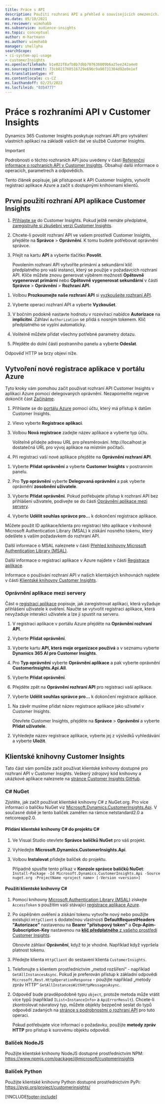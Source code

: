 ```yaml
---
title: Práce s API
description: Použití rozhraní API a přehled o souvisejících omezeních.
ms.date: 05/10/2021
ms.reviewer: wimohabb
ms.subservice: audience-insights
ms.topic: conceptual
author: m-hartmann
ms.author: wimohabb
manager: shellyha
searchScope:
- ci-system-api-usage
- customerInsights
ms.openlocfilehash: b1e022f8afb8b7dbb707636009b6a25ee242a4e0
ms.sourcegitcommit: 73cb021760516729e696c9a90731304d92e0e1ef
ms.translationtype: HT
ms.contentlocale: cs-CZ
ms.lasthandoff: 02/25/2022
ms.locfileid: "8354777"
---
```

# <a name="work-with-customer-insights-apis"></a>Práce s rozhraními API v Customer Insights

Dynamics 365 Customer Insights poskytuje rozhraní API pro vytváření vlastních aplikací na základě vašich dat ve službě Customer Insights.

> [!IMPORTANT]
> Podrobnosti o těchto rozhraních API jsou uvedeny v části [Referenční informace o rozhraních API v Customer Insights](https://developer.ci.ai.dynamics.com/api-details#api=CustomerInsights). Obsahují další informace o operacích, parametrech a odpovědích.

Tento článek popisuje, jak přistupovat k API Customer Insights, vytvořit registraci aplikace Azure a začít s dostupnými knihovnami klientů.

## <a name="get-started-trying-the-customer-insights-apis"></a>První použití rozhraní API aplikace Customer Insights

1. [Přihlaste se](https://home.ci.ai.dynamics.com) do Customer Insights. Pokud ještě nemáte předplatné, [zaregistrujte si zkušební verzi Customer Insights](https://aka.ms/tryci).

1. Chcete-li povolit rozhraní API ve vašem prostředí Customer Insights, přejděte na **Správce** > **Oprávnění**. K tomu budete potřebovat oprávnění správce.

1. Přejít na kartu **API** a vyberte tlačítko **Povolit**.    
 
   Povolením rozhraní API vytvoříte primární a sekundární klíč předplatného pro vaši instanci, který se použije v požadavcích rozhraní API. Klíče můžete znovu generovat výběrem možnosti **Opětovně vygenerovat primární** nebo **Opětovně vygenerovat sekundární** v části **Správce** > **Oprávnění** > **Rozhraní API**.

<!--  :::image type="content" source="media/enable-apis.gif" alt-text="Enable Customer Insights APIs."::: -->

1. Volbou **Prozkoumejte naše rozhraní API** si [vyzkoušejte rozhraní API](https://developer.ci.ai.dynamics.com/api-details#api=CustomerInsights&operation=Get-all-instances).

1. Vyberte operaci rozhraní API a vyberte **Vyzkoušet**.

1. V bočním podokně nastavte hodnotu v rozevírací nabídce **Autorizace** na **implicitní**. Záhlaví `Authorization` se přidá s nosným tokenem. Klíč předplatného se vyplní automaticky.
  
1. Volitelně můžete přidat všechny potřebné parametry dotazu.

1. Přejděte do dolní části postranního panelu a vyberte **Odeslat**.

Odpověď HTTP se brzy objeví níže.

<!--   :::image type="content" source="media/try-apis.gif" alt-text="How to test the APIs."::: -->

## <a name="create-a-new-app-registration-in-the-azure-portal"></a>Vytvoření nové registrace aplikace v portálu Azure

Tyto kroky vám pomohou začít používat rozhraní API Customer Insights v aplikaci Azure pomocí delegovaných oprávnění. Nezapomeňte nejprve dokončit část [Začínáme](#get-started-trying-the-customer-insights-apis).

1. Přihlaste se do [portálu Azure](https://portal.azure.com) pomocí účtu, který má přístup k datům Customer Insights.

1. Vlevo vyberte **Registrace aplikací**.

1. Volbou **Nová registrace** zadejte název aplikace a vyberte typ účtu.
 
   Volitelně přidejte adresu URL pro přesměrování. http://localhost je dostatečná URL pro vývoj aplikace na místním počítači.

1. Při registraci vaší nové aplikace přejděte na **Oprávnění rozhraní API**.

<!--   :::image type="content" source="media/app-registration-1.gif" alt-text="How to set API permissions in App registration."::: -->

1. Vyberte **Přidat oprávnění** a vyberte **Customer Insights** v postranním panelu.

1. Pro **Typ oprávnění** vyberte **Delegovaná oprávnění** a pak vyberte oprávnění **zosobnění uživatele**.

1. Vyberte **Přidat oprávnění**. Pokud potřebujete přístup k rozhraní API bez přihlášení uživatele, podívejte se do části [Oprávnění aplikace mezi servery](#server-to-server-application-permissions).

1. Vyberte **Udělit souhlas správce pro...** k dokončení registrace aplikace.

Můžete použít ID aplikace/klienta pro registraci této aplikace v knihovně Microsoft Authentication Library (MSAL) k získání nosného tokenu, který odešlete s vaším požadavkem do rozhraní API.

<!-- :::image type="content" source="media/grant-admin-consent.gif" alt-text="How to grant admin consent."::: -->

Další informace o MSAL naleznete v části [Přehled knihovny Microsoft Authentication Library (MSAL)](/azure/active-directory/develop/msal-overview).

Další informace o registraci aplikace v Azure najdete v části [Registrace aplikace](/azure/active-directory/develop/quickstart-register-app.md#register-an-application).

Informace o používání rozhraní API v našich klientských knihovnách najdete v části [Klientské knihovny Customer Insights](#customer-insights-client-libraries).

### <a name="server-to-server-application-permissions"></a>Oprávnění aplikace mezi servery

Část o [registraci aplikace](#create-a-new-app-registration-in-the-azure-portal) popisuje, jak zaregistrovat aplikaci, která vyžaduje přihlášení uživatele k ověření. Naučte se vytvořit registraci aplikace, která nevyžaduje interakci uživatele a lze ji spustit na serveru.

1. V registraci aplikace v portálu Azure přejděte na **Oprávnění rozhraní API**.

1. Vyberte **Přidat oprávnění**. 

1. Vyberte kartu **API, která moje organizace používá** a v seznamu vyberte **Dynamics 365 AI pro Customer Insights**. 

1. Pro **Typ oprávnění** vyberte **Oprávnění aplikace** a pak vyberte oprávnění **CustomerInsights.Api.All**.

1. Vyberte **Přidat oprávnění**.

1. Přejděte zpět na **Oprávnění rozhraní API** pro registraci vaší aplikace.

1. Vyberte **Udělit souhlas správce pro...** k dokončení registrace aplikace.

 <!--  :::image type="content" source="media/grant-admin-consent.gif" alt-text="How to grant admin consent."::: -->

1. Na závěr musíme přidat název registrace aplikace jako uživatel v Customer Insights.  
   
   Otevřete Customer Insights, přejděte na **Správce** > **Oprávnění** a vyberte **Přidat uživatele**.

1. Vyhledejte název registrace aplikace, vyberte jej z výsledků vyhledávání a vyberte **Uložit**.

## <a name="customer-insights-client-libraries"></a>Klientské knihovny Customer Insights

Tato část vám pomůže začít používat klientské knihovny dostupné pro rozhraní API v Customer Insights. Veškerý zdrojový kód knihovny a ukázkové aplikace naleznete na [stránce Customer Insights GitHub](https://github.com/microsoft/Dynamics365-CustomerInsights-Client-Libraries). 

### <a name="c-nuget"></a>C# NuGet

Zjistěte, jak začít používat klientské knihovny C# z NuGet.org. Pro více informací o balíčku NuGet viz [Microsoft.Dynamics.CustomerInsights.Api](https://www.nuget.org/packages/Microsoft.Dynamics.CustomerInsights.Api/). V současné době je tento balíček zaměřen na rámce netstandard2.0 a netcoreapp2.0.

#### <a name="add-the-c-client-library-to-a-c-project"></a>Přidání klientské knihovny C# do projektu C#

1. Ve Visual Studio otevřete **Správce balíčků NuGet** pro váš projekt.

1. Vyhledejte **Microsoft.Dynamics.CustomerInsights.Api**.

1. Volbou **Instalovat** přidejte balíček do projektu.
 
   Případně spusťte tento příkaz v **Konzole správce balíčků NuGet**: `Install-Package -Id Microsoft.Dynamics.CustomerInsights.Api -Source nuget.org -ProjectName <project name> [-Version <version>]`

 <!--  :::image type="content" source="media/visual-studio-nuget-package.gif" alt-text="Add NuGet package to Visual Studio project."::: -->

#### <a name="use-the-c-client-library"></a>Použití klientské knihovny C#

1. Pomocí knihovny [Microsoft Authentication Library (MSAL)](/azure/active-directory/develop/msal-overview) získejte `AccessToken` s použitím vaší stávající [registrace aplikace Azure](#create-a-new-app-registration-in-the-azure-portal).

1. Po úspěšném ověření a získání tokenu vytvořte nový nebo použijte existující `HttpClient` s dodatečnou vlastností **DefaultRequestHeaders "Autorizace"** nastavenou na **Bearer "přístupový token"** a **Ocp-Apim-Subscription-Key** nastavenou na [**klíč předplatného** z vašeho prostředí Customer Insights](#get-started-trying-the-customer-insights-apis).   
 
   Obnovte záhlaví **Oprávnění**, když to je vhodné. Například když vypršela platnost tokenu.

1. Předejte klienta `HttpClient` do sestavení klienta `CustomerInsights`.

<!--   :::image type="content" source="media/httpclient-sample.png" alt-text="Sample of httpclient."::: -->

1. Telefonujte s klientem prostřednictvím „metod rozšíření“ - například `GetAllInstancesAsync`. Pokud je preferován přístup k základní odpovědi `Microsoft.Rest.HttpOperationResponse` - použijte například „metody zpráv HTTP“ `GetAllInstancesWithHttpMessagesAsync`.

1. Odpověď bude pravděpodobně typu `object`, protože metoda může vrátit více typů (například `IList<InstanceInfo>` a `ApiErrorResult`). Chcete-li zkontrolovat návratový typ, můžete objekty bezpečně seslat do typů odpovědí zadaných na [stránce s podrobnostmi o rozhraní API](https://developer.ci.ai.dynamics.com/api-details#api=CustomerInsights) pro tuto operaci.    
   
   Pokud potřebujete více informací o požadavku, použijte **metody zpráv HTTP** pro přístup k surovému objektu odpovědi.

### <a name="nodejs-package"></a>Balíček NodeJS

Použijte klientské knihovny NodeJS dostupné prostřednictvím NPM: https://www.npmjs.com/package/@microsoft/customerinsights

### <a name="python-package"></a>Balíček Python

Použijte klientské knihovny Python dostupné prostřednictvím PyPi: https://pypi.org/project/customerinsights/

[!INCLUDE[footer-include](../includes/footer-banner.md)]
